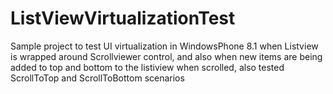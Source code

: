 # ListViewVirtualizationTest
Sample project to test UI virtualization in WindowsPhone 8.1 when Listview is wrapped around Scrollviewer control, and also when new items are being added to top and bottom to the listiview when scrolled, also tested ScrollToTop and ScrollToBottom scenarios
